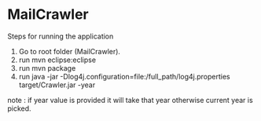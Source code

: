 # MailCrawler

Steps for running the application

1. Go to root folder (MailCrawler).
2. run mvn eclipse:eclipse
3. run mvn package
4. run java -jar -Dlog4j.configuration=file:/full_path/log4j.properties target/Crawler.jar -year
 
 note : if year value is provided it will take that year otherwise current year is picked.
